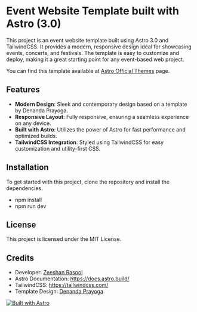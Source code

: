# Event Website Template built with Astro (3.0) 

This project is an event website template built using Astro 3.0 and TailwindCSS. It provides a modern, responsive design ideal for showcasing events, concerts, and festivals. The template is easy to customize and deploy, making it a great starting point for any event-based web project.

You can find this template available at [Astro Official Themes](https://portal.astro.build/themes/astroevent-landing-page/) page.

## Features

- **Modern Design**: Sleek and contemporary design based on a template by Denanda Prayoga.
- **Responsive Layout**: Fully responsive, ensuring a seamless experience on any device.
- **Built with Astro**: Utilizes the power of Astro for fast performance and optimized builds.
- **TailwindCSS Integration**: Styled using TailwindCSS for easy customization and utility-first CSS.

## Installation

To get started with this project, clone the repository and install the dependencies.
- npm install
- npm run dev

## License
This project is licensed under the MIT License. 

## Credits
- Developer: [Zeeshan Rasool](https://codeleftover.com/)
- Astro Documentation: https://docs.astro.build/
- TailwindCSS: https://tailwindcss.com/
- Template Design: [Denanda Prayoga](https://dribbble.com/shots/21507198-EventsGo-landing-page)

[![Built with Astro](https://astro.badg.es/v2/built-with-astro/tiny.svg)](https://astro.build)
